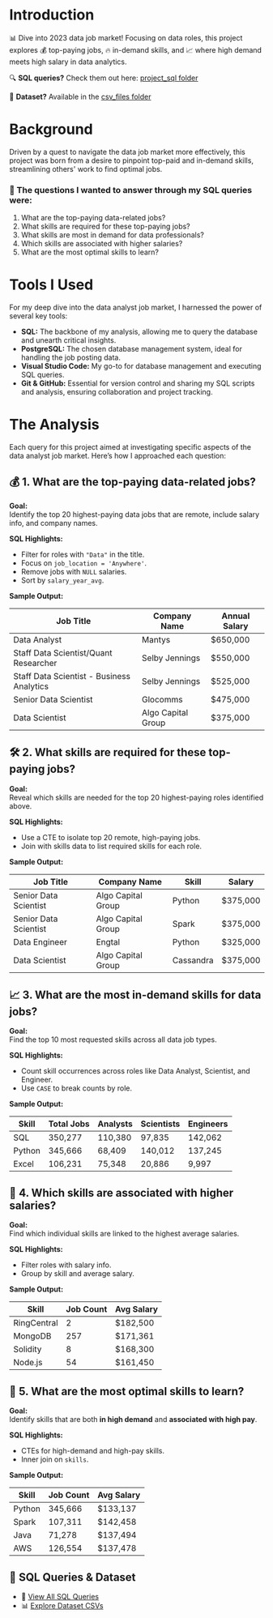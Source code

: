 # Introduction
📊 Dive into 2023 data job market! Focusing on data roles, this project explores 💰 top-paying jobs, 🔥 in-demand skills, and 📈 where high demand meets high salary in data analytics.

🔍 **SQL queries?** Check them out here: [project_sql folder](/project_sql/)

📁 **Dataset?** Available in the [csv_files folder](/csv_files/)


# Background

Driven by a quest to navigate the data job market more effectively, this project was born from a desire to pinpoint top-paid and in-demand skills, streamlining others' work to find optimal jobs.

### 📌 The questions I wanted to answer through my SQL queries were:
1. What are the top-paying data-related jobs?
2. What skills are required for these top-paying jobs?
3. What skills are most in demand for data professionals?
4. Which skills are associated with higher salaries?
5. What are the most optimal skills to learn?

# Tools I Used
For my deep dive into the data analyst job market, I harnessed the power of several key tools:

- **SQL:** The backbone of my analysis, allowing me to query the database and unearth critical insights.
- **PostgreSQL:** The chosen database management system, ideal for handling the job posting data.
- **Visual Studio Code:** My go-to for database management and executing SQL queries.
- **Git & GitHub:** Essential for version control and sharing my SQL scripts and analysis, ensuring collaboration and project tracking.


# The Analysis

Each query for this project aimed at investigating specific aspects of the data analyst job market. Here’s how I approached each question:

## 💰 1. What are the top-paying data-related jobs?

**Goal:**  
Identify the top 20 highest-paying data jobs that are remote, include salary info, and company names.

**SQL Highlights:**  
- Filter for roles with `"Data"` in the title.
- Focus on `job_location = 'Anywhere'`.
- Remove jobs with `NULL` salaries.
- Sort by `salary_year_avg`.

**Sample Output:**




| Job Title                             | Company Name           | Annual Salary |
|--------------------------------------|------------------------|---------------|
| Data Analyst| Mantys         | $650,000      |
| Staff Data Scientist/Quant Researcher| Selby Jennings         | $550,000      |
| Staff Data Scientist - Business Analytics | Selby Jennings   | $525,000      |
| Senior Data Scientist                | Glocomms               | $475,000      |
| Data Scientist                | Algo Capital Group                | $375,000      |


## 🛠️ 2. What skills are required for these top-paying jobs?

**Goal:**  
Reveal which skills are needed for the top 20 highest-paying roles identified above.

**SQL Highlights:**  
- Use a CTE to isolate top 20 remote, high-paying jobs.
- Join with skills data to list required skills for each role.

**Sample Output:**

| Job Title         | Company Name     | Skill      | Salary     |
|------------------|------------------|------------|------------|
| Senior Data Scientist | Algo Capital Group | Python     | $375,000   |
| Senior Data Scientist | Algo Capital Group | Spark      | $375,000   |
| Data Engineer     | Engtal           | Python     | $325,000   |
| Data Scientist    | Algo Capital Group | Cassandra | $375,000   |


## 📈 3. What are the most in-demand skills for data jobs?

**Goal:**  
Find the top 10 most requested skills across all data job types.

**SQL Highlights:**  
- Count skill occurrences across roles like Data Analyst, Scientist, and Engineer.
- Use `CASE` to break counts by role.

**Sample Output:**

| Skill     | Total Jobs | Analysts | Scientists | Engineers |
|-----------|------------|----------|------------|-----------|
| SQL       | 350,277    | 110,380  | 97,835     | 142,062   |
| Python    | 345,666    | 68,409   | 140,012    | 137,245   |
| Excel     | 106,231    | 75,348   | 20,886     | 9,997     |


## 💸 4. Which skills are associated with higher salaries?

**Goal:**  
Find which individual skills are linked to the highest average salaries.

**SQL Highlights:**  
- Filter roles with salary info.
- Group by skill and average salary.

**Sample Output:**

| Skill       | Job Count | Avg Salary |
|-------------|-----------|------------|
| RingCentral | 2         | $182,500   |
| MongoDB     | 257       | $171,361   |
| Solidity    | 8         | $168,300   |
| Node.js     | 54        | $161,450   |


## 🎯 5. What are the most optimal skills to learn?

**Goal:**  
Identify skills that are both **in high demand** and **associated with high pay**.

**SQL Highlights:**  
- CTEs for high-demand and high-pay skills.
- Inner join on `skills`.

**Sample Output:**

| Skill     | Job Count | Avg Salary |
|-----------|-----------|------------|
| Python    | 345,666   | $133,137   |
| Spark     | 107,311   | $142,458   |
| Java      | 71,278    | $137,494   |
| AWS       | 126,554   | $137,478   |


## 📂 SQL Queries & Dataset

- 📁 [View All SQL Queries](/project_sql/)
- 📊 [Explore Dataset CSVs](/csv_files/)
